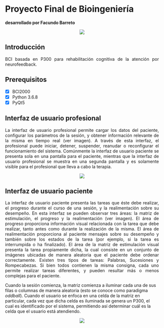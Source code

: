 # Proyecto Final de Bioingeniería
<strong> desarrollado por Facundo Barreto </strong>

<p align="center">
  <img src="https://i.imgur.com/LNxxl9s.png">
</p>

## Introducción
<p align="justify">
BCI basada en P300 para rehabilitación cognitiva de la atención por neurofeedback.
</p>

## Prerequisitos
- [x] BCI2000
- [x] Python 3.6.8
- [x] PyQt5

## Interfaz de usuario profesional
<p align="justify">
La interfaz de usuario profesional permite cargar los datos del paciente, configurar los parámetros de la sesión, y obtener información relevante de la misma en tiempo real (ver imagen). A través de esta interfaz, el profesional puede iniciar, detener, suspender, reanudar o reconfigurar el funcionamiento del sistema. Comúnmente la interfaz de usuario paciente se presenta sola en una pantalla para el paciente, mientras que la interfaz de usuario profesional se muestra en una segunda pantalla y es solamente visible para el profesional que lleva a cabo la terapia.
</p>

<p align="center">
  <img src="https://i.imgur.com/AFX2eVe.png">
</p>

## Interfaz de usuario paciente
<p align="justify">
La interfaz de usuario paciente presenta las tareas que éste debe realizar, el progreso durante el curso de una sesión, y la realimentación sobre su desempeño. En esta interfaz se pueden observar tres áreas: la matriz de estimulación, el progreso y la realimentación (ver imagen). El área de progreso proporciona información visual relacionada con la tarea que debe realizar, tanto antes como durante la realización de la misma. El área de realimentación proporciona al paciente mensajes sobre su desempeño y también sobre los estados de la tarea (por ejemplo, si la tarea es interrumpida o ha finalizado). El área de la matriz de estimulación visual presenta la tarea propiamente dicha, la cual consiste en un conjunto de imágenes ubicadas de manera aleatoria que el paciente debe ordenar correctamente. Existen tres tipos de tareas: Palabras, Sucesiones y Rompecabezas. Si bien todos contienen la misma consigna, cada uno permite realizar tareas diferentes, y pueden resultar más o menos complejas para el paciente.

Cuando la sesión comienza, la matriz comienza a iluminar cada una de sus filas o columnas de manera aleatoria (esto se conoce como paradigma <em>oddball</em>). Cuando el usuario se enfoca en una celda de la matriz en particular, cada vez que dicha celda es iluminada se genera un P300, el cual es identificado por el sistema, permitiendo así determinar cuál es la celda que el usuario está atendiendo.
</p>

<p align="center">
  <img src="https://i.imgur.com/fYV82KH.png">
</p>
